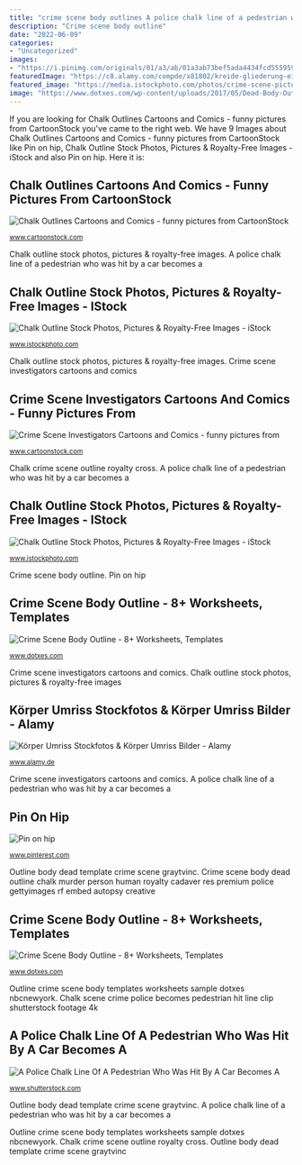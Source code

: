 ```yaml
---
title: "crime scene body outlines A police chalk line of a pedestrian who was hit by a car becomes a"
description: "Crime scene body outline"
date: "2022-06-09"
categories:
- "Uncategorized"
images:
- "https://i.pinimg.com/originals/01/a3/ab/01a3ab73bef5ada4434fcd55595947b8.jpg"
featuredImage: "https://c8.alamy.com/compde/x81802/kreide-gliederung-eines-korpers-x81802.jpg"
featured_image: "https://media.istockphoto.com/photos/crime-scene-picture-id174078806?k=6&amp;m=174078806&amp;s=612x612&amp;w=0&amp;h=VPd2p42Fh03CcNt46yzFZ3i0X0xiqLfxn6Zq15QghbE="
image: "https://www.dotxes.com/wp-content/uploads/2017/05/Dead-Body-Outline-Template.png"
---
```


If you are looking for Chalk Outlines Cartoons and Comics - funny pictures from CartoonStock you've came to the right web. We have 9 Images about Chalk Outlines Cartoons and Comics - funny pictures from CartoonStock like Pin on hip, Chalk Outline Stock Photos, Pictures &amp; Royalty-Free Images - iStock and also Pin on hip. Here it is:

## Chalk Outlines Cartoons And Comics - Funny Pictures From CartoonStock

![Chalk Outlines Cartoons and Comics - funny pictures from CartoonStock](http://s3.amazonaws.com/lowres.cartoonstock.com/death-cemetery-john_doe-graveyard-grave-mourner-rmon3138_low.jpg "Chalk outline stock photos, pictures &amp; royalty-free images")

<small>www.cartoonstock.com</small>

Chalk outline stock photos, pictures &amp; royalty-free images. A police chalk line of a pedestrian who was hit by a car becomes a

## Chalk Outline Stock Photos, Pictures &amp; Royalty-Free Images - IStock

![Chalk Outline Stock Photos, Pictures &amp; Royalty-Free Images - iStock](https://media.istockphoto.com/photos/crime-scene-picture-id174078806?k=6&amp;m=174078806&amp;s=612x612&amp;w=0&amp;h=VPd2p42Fh03CcNt46yzFZ3i0X0xiqLfxn6Zq15QghbE= "A police chalk line of a pedestrian who was hit by a car becomes a")

<small>www.istockphoto.com</small>

Chalk outline stock photos, pictures &amp; royalty-free images. Crime scene investigators cartoons and comics

## Crime Scene Investigators Cartoons And Comics - Funny Pictures From

![Crime Scene Investigators Cartoons and Comics - funny pictures from](http://s3.amazonaws.com/lowres.cartoonstock.com/law-order-crime-crime_scene-dead_body-csi-crime_scene_investigator-gra050414_low.jpg "Crime scene body outline")

<small>www.cartoonstock.com</small>

Chalk crime scene outline royalty cross. A police chalk line of a pedestrian who was hit by a car becomes a

## Chalk Outline Stock Photos, Pictures &amp; Royalty-Free Images - IStock

![Chalk Outline Stock Photos, Pictures &amp; Royalty-Free Images - iStock](https://media.istockphoto.com/photos/crime-scene-picture-id155597807?k=6&amp;m=155597807&amp;s=612x612&amp;w=0&amp;h=LJt6BDA4qcRqdlkB0H3mrARferUeatXWrtSQYtJZTjA= "Chalk scene crime police becomes pedestrian hit line clip shutterstock footage 4k")

<small>www.istockphoto.com</small>

Crime scene body outline. Pin on hip

## Crime Scene Body Outline - 8+ Worksheets, Templates

![Crime Scene Body Outline - 8+ Worksheets, Templates](https://www.dotxes.com/wp-content/uploads/2017/05/Dead-Body-Outline-Template.png "Chalk crime scene outline royalty cross")

<small>www.dotxes.com</small>

Crime scene investigators cartoons and comics. Chalk outline stock photos, pictures &amp; royalty-free images

## Körper Umriss Stockfotos &amp; Körper Umriss Bilder - Alamy

![Körper Umriss Stockfotos &amp; Körper Umriss Bilder - Alamy](https://c8.alamy.com/compde/x81802/kreide-gliederung-eines-korpers-x81802.jpg "Scene investigators investigator cartoonstock")

<small>www.alamy.de</small>

Crime scene investigators cartoons and comics. A police chalk line of a pedestrian who was hit by a car becomes a

## Pin On Hip

![Pin on hip](https://i.pinimg.com/originals/01/a3/ab/01a3ab73bef5ada4434fcd55595947b8.jpg "Scene investigators investigator cartoonstock")

<small>www.pinterest.com</small>

Outline body dead template crime scene graytvinc. Crime scene body dead outline chalk murder person human royalty cadaver res premium police gettyimages rf embed autopsy creative

## Crime Scene Body Outline - 8+ Worksheets, Templates

![Crime Scene Body Outline - 8+ Worksheets, Templates](https://www.dotxes.com/wp-content/uploads/2017/05/Crime-Scene-Body-Outline-Sample.png "Pin on hip")

<small>www.dotxes.com</small>

Outline crime scene body templates worksheets sample dotxes nbcnewyork. Chalk scene crime police becomes pedestrian hit line clip shutterstock footage 4k

## A Police Chalk Line Of A Pedestrian Who Was Hit By A Car Becomes A

![A Police Chalk Line Of A Pedestrian Who Was Hit By A Car Becomes A](https://ak1.picdn.net/shutterstock/videos/15004051/thumb/1.jpg?i10c=img.resize(height:160) "Crime scene body dead outline chalk murder person human royalty cadaver res premium police gettyimages rf embed autopsy creative")

<small>www.shutterstock.com</small>

Outline body dead template crime scene graytvinc. A police chalk line of a pedestrian who was hit by a car becomes a

Outline crime scene body templates worksheets sample dotxes nbcnewyork. Chalk crime scene outline royalty cross. Outline body dead template crime scene graytvinc
